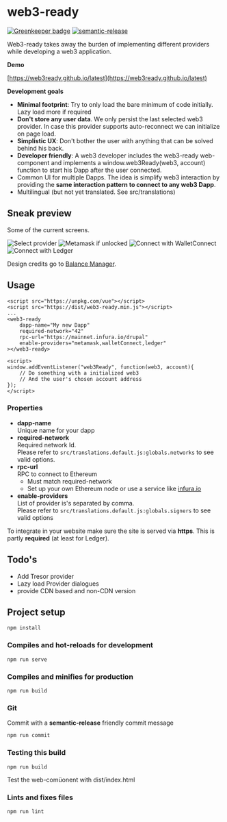 # web3-ready

[![Greenkeeper badge](https://badges.greenkeeper.io/digitaldonkey/web3ready.svg)](https://greenkeeper.io/)
[![semantic-release](https://img.shields.io/badge/%20%20%F0%9F%93%A6%F0%9F%9A%80-semantic--release-e10079.svg)](https://github.com/semantic-release/semantic-release)

Web3-ready takes away the burden of implementing different providers while developing a web3 application. 

**Demo**

[https://web3ready.github.io/latest](https://web3ready.github.io/latest)

**Development goals**

* **Minimal footprint**: Try to only load the bare minimum of code initially. Lazy load more if required
* **Don't store any user data**. We only persist the last selected web3 provider. In case this provider supports auto-reconnect we can initialize on page load. 
* **Simplistic UX**: Don't bother the user with anything that can be solved behind his back. 
* **Developer friendly**: A web3 developer includes the web3-ready web-component and implements a window.web3Ready(web3, account) function to start his Dapp after the user connected. 
* Common UI for multiple Dapps. The idea is simplify web3 interaction by providing the **same interaction pattern to connect to any web3 Dapp**. 
* Multilingual (but not yet translated. See src/translations)

## Sneak preview

Some of the current screens. 

![Select provider](https://github.com/digitaldonkey/web3ready/blob/master/docs/selectProvider.png?raw=true)
![Metamask if unlocked](https://github.com/digitaldonkey/web3ready/blob/master/docs/Metamask.png?raw=true)
![Connect with WalletConnect](https://github.com/digitaldonkey/web3ready/blob/master/docs/walletConnect.png?raw=true)
![Connect with Ledger](https://github.com/digitaldonkey/web3ready/blob/master/docs/ledger.png?raw=true)

Design credits go to [Balance Manager](https://manager.balance.io/).

## Usage

```
<script src="https://unpkg.com/vue"></script>
<script src="https://dist/web3-ready.min.js"></script>
...
<web3-ready
    dapp-name="My new Dapp"
    required-network="42"
    rpc-url="https://mainnet.infura.io/drupal"
    enable-providers="metamask,walletConnect,ledger"
></web3-ready>

<script>
window.addEventListener("web3Ready", function(web3, account){ 
	// Do something with a initialized web3
	// And the user's chosen account address
});
</script>
```
### Properties 
<ul>
  <li><strong>dapp-name</strong>
    <br>Unique name for your dapp</li>
  <li><strong>required-network</strong>
    <br>Required network Id.
    <br>Please refer to <code>src/translations.default.js:globals.networks</code> to see valid options.</li>
  <li><strong>rpc-url</strong>
    <br>RPC to connect to Ethereum
    <ul>
      <li>Must match required-network</li>
      <li>Set up your own Ethereum node or use a service like <a href="https://infura.io">infura.io</a></li>
    </ul>
  </li>
  <li><strong>enable-providers</strong>
    <br>List of provider is's separated by comma.<br>Please refer to <code>src/translations.default.js:globals.signers</code> to see valid options
  </li>
</ul>

To integrate in your website make sure the site is served via **https**. This is partly **required** (at least for Ledger).

## Todo's

* Add Tresor provider
* Lazy load Provider dialogues
* provide CDN based and non-CDN version


## Project setup
```
npm install
```

### Compiles and hot-reloads for development

```
npm run serve
```

### Compiles and minifies for production
```
npm run build
```

### Git
Commit with a **semantic-release** friendly commit message

```
npm run commit
```


### Testing this build

```
npm run build
```
Test the web-comüonent with dist/index.html

### Lints and fixes files
```
npm run lint
```

